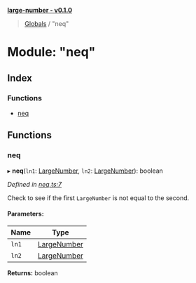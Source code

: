 **[large-number - v0.1.0](../README.md)**

> [Globals](../globals.md) / "neq"

# Module: "neq"

## Index

### Functions

* [neq](_neq_.md#neq)

## Functions

### neq

▸ **neq**(`ln1`: [LargeNumber](../interfaces/_types_.largenumber.md), `ln2`: [LargeNumber](../interfaces/_types_.largenumber.md)): boolean

*Defined in [neq.ts:7](https://github.com/zimmed/large-number/blob/304d236/src/neq.ts#L7)*

Check to see if the first `LargeNumber` is not equal to the second.

#### Parameters:

Name | Type |
------ | ------ |
`ln1` | [LargeNumber](../interfaces/_types_.largenumber.md) |
`ln2` | [LargeNumber](../interfaces/_types_.largenumber.md) |

**Returns:** boolean
